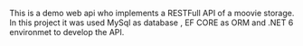 This is a demo web api who implements a RESTFull API of a moovie storage. In this project it was used MySql as database , EF CORE as ORM and .NET 6 environmet to develop the API.